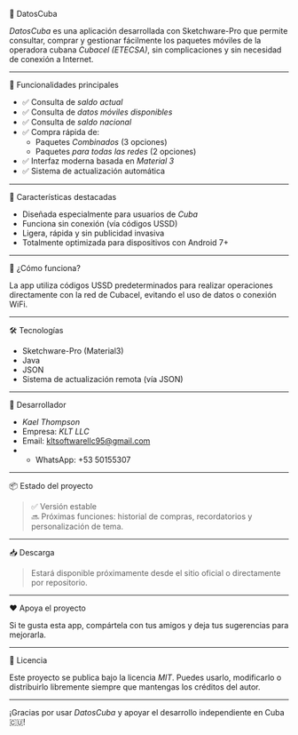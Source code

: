 📱 DatosCuba

*DatosCuba* es una aplicación desarrollada con Sketchware-Pro que permite consultar, comprar y gestionar fácilmente los paquetes móviles de la operadora cubana *Cubacel (ETECSA)*, sin complicaciones y sin necesidad de conexión a Internet.

---

🧩 Funcionalidades principales

- ✅ Consulta de *saldo actual*
- ✅ Consulta de *datos móviles disponibles*
- ✅ Consulta de *saldo nacional*
- ✅ Compra rápida de:
  - Paquetes *Combinados* (3 opciones)
  - Paquetes *para todas las redes* (2 opciones)
- ✅ Interfaz moderna basada en *Material 3*
- ✅ Sistema de actualización automática

---

🌟 Características destacadas

- Diseñada especialmente para usuarios de *Cuba*
- Funciona sin conexión (vía códigos USSD)
- Ligera, rápida y sin publicidad invasiva
- Totalmente optimizada para dispositivos con Android 7+

---

🧠 ¿Cómo funciona?

La app utiliza códigos USSD predeterminados para realizar operaciones directamente con la red de Cubacel, evitando el uso de datos o conexión WiFi.

---

🛠️ Tecnologías

- Sketchware-Pro (Material3)
- Java
- JSON
- Sistema de actualización remota (vía JSON)

---

👤 Desarrollador

- *Kael Thompson*
- Empresa: *KLT LLC*
- Email: kltsoftwarellc95@gmail.com
- - WhatsApp: +53 50155307

---

📦 Estado del proyecto

> ✅ Versión estable  
> 🔜 Próximas funciones: historial de compras, recordatorios y personalización de tema.

---

📥 Descarga

> Estará disponible próximamente desde el sitio oficial o directamente por repositorio.

---

❤️ Apoya el proyecto

Si te gusta esta app, compártela con tus amigos y deja tus sugerencias para mejorarla.

---

🧾 Licencia

Este proyecto se publica bajo la licencia *MIT*. Puedes usarlo, modificarlo o distribuirlo libremente siempre que mantengas los créditos del autor.

---

¡Gracias por usar *DatosCuba* y apoyar el desarrollo independiente en Cuba 🇨🇺!
